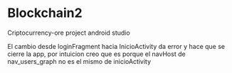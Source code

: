 # Blockchain2
Criptocurrency-ore project android studio

El cambio desde loginFragment hacia InicioActivity da error y hace que se cierre la app, por intuicion creo que es porque
el navHost de nav_users_graph no es el mismo de inicioActivity
